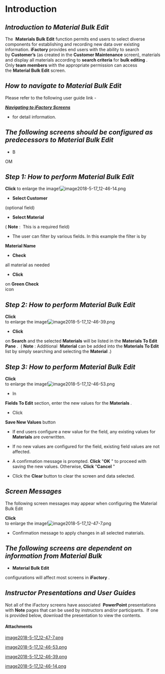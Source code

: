 # Introduction



## ***Introduction to Material Bulk Edit***  



The 
**Materials Bulk Edit** function permits end users to select diverse components for establishing and recording new data over existing information. **iFactory** 
provides end users with the ability to search by **Customer’s** (as created in the **Customer Maintenance** screen), materials and display all materials according to **search criteria**  for **bulk editing** .  Only **team members** with the appropriate permission can access the **Material Bulk Edit** screen. 

## ***How to navigate to Material Bulk Edit***  



Please refer to the following user guide link - 

***[Navigating to iFactory Screens](iFactory-JGP-MES/iFactory-JGP-MES-Home/iFactory-JGP-MS/CONTENT/Product/Material/Materials-Bulk-Edit/User-Guide-%2D-Material-Bulk-Edit.md)***  
- for detail information.


## ***The following screens should be configured as predecessors to Material Bulk Edit***  



- B

OM




## ***Step 1: How to perform Material Bulk Edit***  


**Click** 
to enlarge the image!![image2018-5-17_12-46-14.png](/.attachments/29919464.png)




- **Select Customer**

(optional field)
- **Select Material**

(
**Note** :  This is a required field)
- The user can filter by various fields. In this example the filter is by

**Material Name** 
- **Check**

all material as needed
- **Click**

on
**Green Check**  
icon



## ***Step 2: How to perform Material Bulk Edit***  



**Click**  
to enlarge the image!![image2018-5-17_12-46-39.png](/.attachments/29919463.png)



- **Click**

on **Search** and the selected **Materials** will be listed in the **Materials To Edit** 
**Pane** .  (
**Note** : Additional 
**Material** can be added into the **Materials To Edit** list by simply searching and selecting the **Material** .)

## ***Step 3: How to perform Material Bulk Edit***  



**Click**  
to enlarge the image!![image2018-5-17_12-46-53.png](/.attachments/29919462.png)




- In

**Fields To Edit** section, enter the new values for the **Materials** . 
- Click

**Save New Values** button
- If end users configure a new value for the field, any existing values for
**Materials** are overwritten.
- If no new values are configured for the field, existing field values are not affected.

- A confirmation message is prompted.
**Click** "**OK** " to proceed with saving the new values. Otherwise, **Click** "**Cancel** "
- Click the
**Clear** button to clear the screen and data selected.

## ***Screen Messages***  


The following screen messages may appear when configuring the Material Bulk Edit

**Click**  
to enlarge the image!![image2018-5-17_12-47-7.png](/.attachments/29919461.png)



- Confirmation message to apply changes in all selected materials.





## ***The following screens are dependent on information from Material Bulk***  




- **Material Bulk Edit**

configurations will affect most screens in **iFactory** .


## ***Instructor Presentations and User Guides***  


Not all of the iFactory screens have associated 
**PowerPoint** presentations with **Note** pages that can be used by instructors and/or participants.  If one is provided below, download the presentation to view the contents.

#### Attachments

[image2018-5-17_12-47-7.png](/.attachments/29919461.png)
[image2018-5-17_12-46-53.png](/.attachments/29919462.png)
[image2018-5-17_12-46-39.png](/.attachments/29919463.png)
[image2018-5-17_12-46-14.png](/.attachments/29919464.png)
